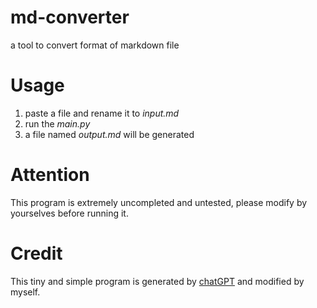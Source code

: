 # md-converter
a tool to convert format of markdown file

# Usage
1. paste a file and rename it to *input.md*
2. run the *main.py*
3. a file named *output.md* will be generated

# Attention
This program is extremely uncompleted and untested, please modify by yourselves before running it.

# Credit
This tiny and simple program is generated by [chatGPT](https://openai.com/blog/chatgpt) and modified by myself.

